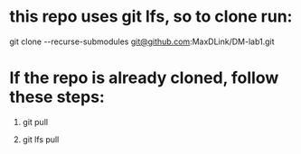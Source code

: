# this repo uses git lfs, so to clone run: 

git clone --recurse-submodules git@github.com:MaxDLink/DM-lab1.git

# If the repo is already cloned, follow these steps: 

1. git pull

2. git lfs pull
